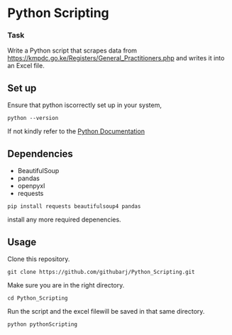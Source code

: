 # Python Scripting

### Task 

Write a Python script that scrapes data from https://kmpdc.go.ke/Registers/General_Practitioners.php and writes it into an Excel file.  

## Set up

Ensure that python iscorrectly set up in your system,  

```
python --version
```

If not kindly refer to the [Python Documentation](https://www.python.org/downloads/)

## Dependencies  

- BeautifulSoup
- pandas
- openpyxl
- requests

```
pip install requests beautifulsoup4 pandas
```
install any more required depenencies.  

## Usage

Clone this repository.  
```
git clone https://github.com/githubarj/Python_Scripting.git
```

Make sure you are in the right directory.  
```
cd Python_Scripting
```

Run the script and the excel filewill be saved in that same directory.  
```
python pythonScripting
```